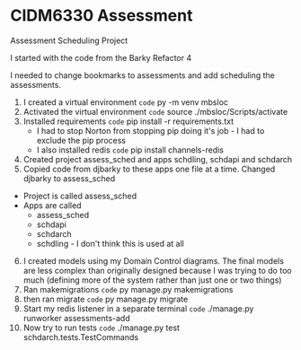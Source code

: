 # CIDM6330 Assessment

 Assessment Scheduling Project

 I started with the code from the Barky Refactor 4

 I needed to change bookmarks to assessments and add scheduling the assessments.

 1. I created a virtual environment `code` py -m venv mbsloc
 2. Activated the virtual environment `code` source ./mbsloc/Scripts/activate
 3. Installed requirements `code` pip install -r requirements.txt
    - I had to stop Norton from stopping pip doing it's job - I had to exclude the pip process
    - I also installed redis `code` pip install channels-redis
 4. Created project assess_sched and apps schdling, schdapi and schdarch
 5. Copied code from djbarky to these apps one file at a time. Changed djbarky to assess_sched

- Project is called assess_sched
- Apps are called
  - assess_sched
  - schdapi
  - schdarch
  - schdling - I don't think this is used at all

 6. I created models using my Domain Control diagrams. The final models are less complex than originally designed because I was trying to do too much (defining more of the system rather than just one or two things)
 7. Ran makemigrations `code` py manage.py makemigrations
 8. then ran migrate `code` py manage.py migrate
 9. Start my redis listener in a separate terminal `code` ./manage.py runworker assessments-add
 10. Now try to run tests `code` ./manage.py test schdarch.tests.TestCommands
